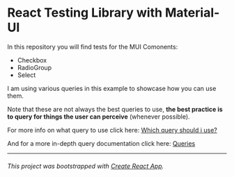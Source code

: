 # React Testing Library with Material-UI

In this repository you will find tests for the MUI Comonents:
* Checkbox
* RadioGroup
* Select

I am using various queries in this example to showcase how you can use them.

Note that these are not always the best queries to use,
**the best practice is to query for things the user can perceive** (whenever possible).

For more info on what query to use click here: [Which query should i use?](https://testing-library.com/docs/guide-which-query)

And for a more in-depth query documentation click here: [Queries](https://testing-library.com/docs/dom-testing-library/api-queries)

___
###### This project was bootstrapped with [Create React App](https://github.com/facebook/create-react-app).